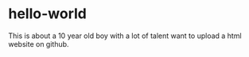 # hello-world
This is about a 10 year old boy with a lot of talent
 want to upload a html website on github.
